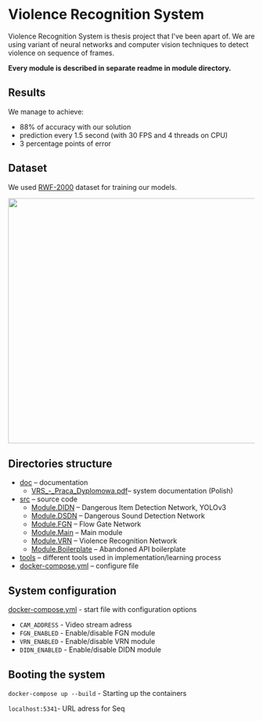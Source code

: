 # Violence Recognition System
Violence Recognition System is thesis project that I've been apart of. We are using variant of neural networks and computer vision techniques to detect violence on sequence of frames.

**Every module is described in separate readme in module directory.**

## Results
We manage to achieve:
* 88% of accuracy with our solution
* prediction every 1.5 second (with 30 FPS and 4 threads on CPU)
* 3 percentage points of error

## Dataset
We used [RWF-2000](https://github.com/mchengny/RWF2000-Video-Database-for-Violence-Detection) dataset for training our models.

<p align="left">
  <img width="600" height="500" src="https://i.imgur.com/hCx7gbU.png">
</p>

## Directories structure
* [doc](./doc) – documentation
   * [VRS_-_Praca_Dyplomowa.pdf](./doc/VRS_-_Praca_Dyplomowa.pdf)– system documentation (Polish)
 * [src](./src) – source code
   * [Module.DIDN](./src/Module.DIDN) – Dangerous Item Detection Network, YOLOv3
   * [Module.DSDN](./src/Module.DSDN) – Dangerous Sound Detection Network
   * [Module.FGN](./src/Module.FGN) – Flow Gate Network
   * [Module.Main](./src/Module.Main) – Main module
   * [Module.VRN](./src/Module.VRN) – Violence Recognition Network
   * [Module.Boilerplate](./src/Module.Boilerplate) – Abandoned API boilerplate
 * [tools](./tools) – different tools used in implementation/learning process
 * [docker-compose.yml](./docker-compose.yml) – configure file
 
## System configuration
[docker-compose.yml](./docker-compose.yml) - start file with configuration  options
- `CAM_ADDRESS` - Video stream adress
- `FGN_ENABLED` - Enable/disable FGN module 
- `VRN_ENABLED` - Enable/disable VRN module 
- `DIDN_ENABLED` - Enable/disable DIDN module

## Booting the system
`docker-compose up --build` - Starting up the containers

`localhost:5341`- URL adress for Seq
